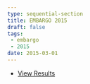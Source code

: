 ```yaml
---
type: sequential-section
title: EMBARGO 2015
draft: false
tags:
 - embargo
 - 2015
date: 2015-03-01
---
```


* [View Results](../results/2015/)

